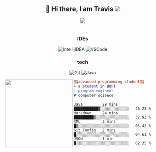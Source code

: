 <h2 align="center"> 👋 Hi there, I am Travis <img src="https://komarev.com/ghpvc/?username=TravisRoad&color=red" /> </h2>

<div align="center">
  <img src="https://github-readme-stats.vercel.app/api?username=TravisRoad&show_icons=true&theme=radical" />
</div>

<br>

<!-- <p><img align="center" src="https://github-readme-stats.vercel.app/api/wakatime?username=TravisRoad&layout=compact&theme=radical" /></p> -->

<div align="center">
<h3> IDEs </h3>

  <img alt="IntellijIDEA" src="https://img.shields.io/badge/-Intellij%20IDEA-000?&logo=Intellij%20IDEA&logoColor=FC444F" />
  <img alt="VSCode" src="https://img.shields.io/badge/-VSCode-000?&logo=Visual%20Studio%20Code&logoColor=007ACC" />

<h3> tech </h3>
  
  ![Git](https://img.shields.io/badge/-Git-000?&logo=git&logoColor=F05032)
  ![Java](https://img.shields.io/badge/-Java-000?&logo=Java&logoColor=C21325)
  
</div>


<img align="left" height="220" src="https://media.giphy.com/media/ao9DUiTKH60XS/giphy.gif"/>

```diff
@@advanced programming student@@
+ a student in BUPT 
! program engineer
# computer science
```

<!--START_SECTION:waka-->
```text
Java         29 mins         ███████████▓░░░░░░░░░░░░░   46.23 % 
Markdown     24 mins         █████████▒░░░░░░░░░░░░░░░   37.93 % 
XML          3 mins          █▒░░░░░░░░░░░░░░░░░░░░░░░   05.42 % 
Git Config   2 mins          █░░░░░░░░░░░░░░░░░░░░░░░░   04.61 % 
JSON         1 min           ▓░░░░░░░░░░░░░░░░░░░░░░░░   02.35 % 
```
<!--END_SECTION:waka-->


